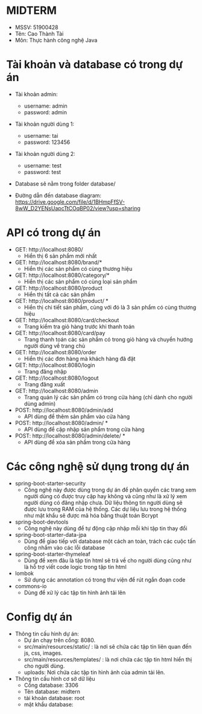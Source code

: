 # MIDTERM
- MSSV: 51900428  
- Tên: Cao Thành Tài
- Môn: Thực hành công nghệ Java

# Tài khoản và database có trong dự án
- Tài khoản admin:
    + username: admin
    + password: admin
- Tài khoản người dùng 1:
    + username: tai
    + password: 123456
- Tài khoản người dùng 2:
    + username: test
    + password: test

- Database sẽ nằm trong folder database/
- Đường dẫn đến database diagram: https://drive.google.com/file/d/1BHmpFfSV-8wW_D2YENsUapcTtCOqBP02/view?usp=sharing

# API có trong dự án
- GET: http://localhost:8080/
    + Hiển thị 6 sản phẩm mới nhất
- GET: http://localhost:8080/brand/*
    + Hiển thị các sản phẩm có cùng thương hiệu
- GET: http://localhost:8080/category/*
    + Hiển thị các sản phẩm có cùng loại sản phẩm
- GET: http://localhost:8080/product
    + Hiển thị tất cả các sản phẩm
- GET: http://localhost:8080/product/ *
    + Hiển thị chi tiết sản phẩm, cùng với đó là 3 sản phẩm có cùng thương hiệu
- GET: http://localhost:8080/card/checkout
    + Trang kiểm tra giỏ hàng trước khi thanh toán
- GET: http://localhost:8080/card/pay
    + Trang thanh toán các sản phẩm có trong giỏ hàng và chuyển hướng người dùng về trang chủ
- GET: http://localhost:8080/order
    + Hiển thị các đơn hàng mà khách hàng đã đặt
- GET: http://localhost:8080/login
    + Trang đăng nhập
- GET: http://localhost:8080/logout
    + Trang đăng xuất
- GET: http://localhost:8080/admin
    + Trang quản lý các sản phẩm có trong cửa hàng (chỉ dành cho người dùng admin)
- POST: http://localhost:8080/admin/add
    + API dùng để thêm sản phẩm vào cửa hàng
- POST: http://localhost:8080/admin/ *
    + API dùng để cập nhập sản phẩm trong cửa hàng
- POST: http://localhost:8080/admin/delete/ *
    + API dùng để xóa sản phẩm trong cửa hàng

# Các công nghệ sử dụng trong dự án
- spring-boot-starter-security
    + Công nghệ này được dùng trong dự án để phân quyền các trang xem người dùng có được truy cập hay không và cũng như là xử lý xem người dùng có đăng nhập chưa. Dữ liệu thông tin người dùng sẽ được lưu trong RAM của hệ thống. Các dự liệu lưu trong hệ thống như mật khẩu sẽ được mã hóa bằng thuật toán Bcrypt
- spring-boot-devtools
    + Công nghệ này dùng để tự động cập nhập mỗi khi tập tin thay đổi
- spring-boot-starter-data-jpa
    + Dùng để giao tiếp với database một cách an toàn, trách các cuộc tấn công nhắm vào các lỗi database
- spring-boot-starter-thymeleaf
    + Dùng để xem đâu là tập tin html sẽ trả về cho người dùng cũng như là hỗ trợ viết code logic trong tập tin html
- lombok
    + Sử dụng các annotation có trong thư viện để rút ngắn đoạn code
- commons-io
    + Dùng để xử lý các tập tin hình ảnh tải lên

# Config dự án
- Thông tin cấu hình dự án:
    + Dự án chạy trên cổng: 8080.
    + src/main/resources/static/ : là nơi sẽ chứa các tập tin liên quan đến js, css, images.
    + src/main/resources/templates/ : là nơi chứa các tập tin html hiển thị cho người dùng.
    + uploads: Nơi chứa các tập tin hình ảnh của admin tải lên.
- Thông tin cấu hình cơ sở dữ liệu
    + Cổng database: 3306
    + Tên database: midtern
    + tài khoản database: root
    + mật khẩu database:

